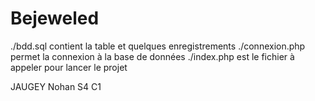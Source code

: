 # Bejeweled

./bdd.sql contient la table et quelques enregistrements
./connexion.php permet la connexion à la base de données
./index.php est le fichier à appeler pour lancer le projet


JAUGEY Nohan
S4 C1
